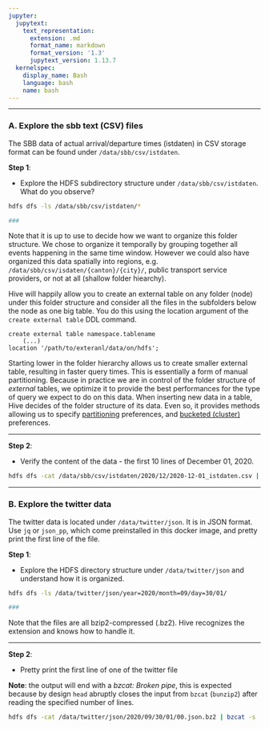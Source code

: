 ```yaml
---
jupyter:
  jupytext:
    text_representation:
      extension: .md
      format_name: markdown
      format_version: '1.3'
      jupytext_version: 1.13.7
  kernelspec:
    display_name: Bash
    language: bash
    name: bash
---
```


-----
### **A.** Explore the sbb text (CSV) files

The SBB data of actual arrival/departure times (istdaten) in CSV storage format can be found under `/data/sbb/csv/istdaten`.

**Step 1**:

* Explore the HDFS subdirectory structure under `/data/sbb/csv/istdaten`. What do you observe?

```bash
hdfs dfs -ls /data/sbb/csv/istdaten/*
```

```bash
###
```

Note that it is up to use to decide how we want to organize this folder structure. We chose to organize it temporally by grouping together all events happening in the same time window. However we could also have organized this data spatially into regions, e.g. `/data/sbb/csv/isdaten/{canton}/{city}/`, public transport service providers, or not at all (shallow folder hiearchy).

Hive will happily allow you to create an external table on any folder (node) under this folder structure and consider all the files in the subfolders below the node as one big table. You do this using the location argument of the `create external table` DDL command. 

```
create external table namespace.tablename
    (...)
location '/path/to/exteranl/data/on/hdfs';
```

Starting lower in the folder hierarchy allows us to create smaller external table, resulting in faster query times. This is essentially a form of manual partitioning. Because in practice we are in control of the folder structure of _external_ tables, we optimize it to provide the best performances for the type of query we expect to do on this data. When inserting new data in a table, Hive decides of the folder structure of its data. Even so, it provides methods allowing us to specify [partitioning](https://cwiki.apache.org/confluence/display/Hive/LanguageManual+DDL#LanguageManualDDL-PartitionedTables) preferences, and [bucketed (cluster)](https://cwiki.apache.org/confluence/display/Hive/LanguageManual+DDL#LanguageManualDDL-BucketedSortedTables) preferences. 


----
**Step 2**:

* Verify the content of the data - the first 10 lines of December 01, 2020.

```bash
hdfs dfs -cat /data/sbb/csv/istdaten/2020/12/2020-12-01_istdaten.csv | head
```

-----
### B. Explore the twitter data

The twitter data is located under `/data/twitter/json`. It is in JSON format. Use `jq` or `json_pp`, which come preinstalled in this docker image, and pretty print the first line of the file.

**Step 1**:

* Explore the HDFS directory structure under `/data/twitter/json` and understand how it is organized.

```bash
hdfs dfs -ls /data/twitter/json/year=2020/month=09/day=30/01/
```

```bash
###
```

Note that the files are all bzip2-compressed (.bz2). Hive recognizes the extension and knows how to handle it.


----

**Step 2**:

* Pretty print the first line of one of the twitter file 

**Note**: the output will end with a _bzcat: Broken pipe_, this is expected because by design `head` abruptly closes the input from `bzcat` (`bunzip2`) after reading the specified number of lines. 

```bash
hdfs dfs -cat /data/twitter/json/2020/09/30/01/00.json.bz2 | bzcat -s | head -1 | jq
```

```bash

```
